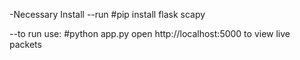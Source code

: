 -Necessary Install 
--run 
#pip install flask scapy

--to run use: 
#python app.py
 open http://localhost:5000 to view live packets
